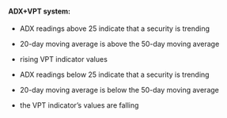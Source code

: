 
#### ADX+VPT system: 

*  ADX readings above 25 indicate that a security is trending
*  20-day moving average is above the 50-day moving average
*  rising VPT indicator values

*  ADX readings below 25 indicate that a security is trending
*  20-day moving average is below the 50-day moving average 
*  the VPT indicator’s values are falling
 
